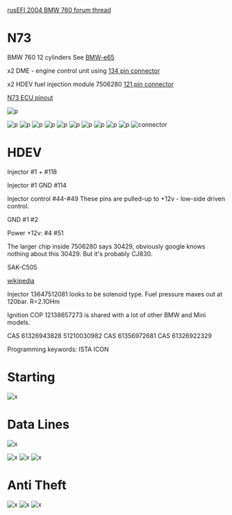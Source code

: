 
[rusEFI 2004 BMW 760 forum thread](https://rusefi.com/forum/viewtopic.php?f=2&t=1845)

# N73

BMW 760 12 cylinders
See [BMW-e65](BMW-e65)

x2 DME - engine control unit using [134 pin connector](OEM-connectors#134)

x2 HDEV fuel injection module 7506280 [121 pin connector](OEM-connectors#121)

[N73 ECU pinout](https://docs.google.com/spreadsheets/d/1W5Unmn0BxpyJrF7ygtsBidWyytZWV2f26zL1YWcE44c/)

![p](OEM-Docs/Bmw/2003_7_Series_e65/2003_N73_engine_part-1.png)

![p](OEM-Docs/Bmw/2003_7_Series_e65/2003_N73_engine_1.png)
![p](OEM-Docs/Bmw/2003_7_Series_e65/2003_N73_engine_2.png)
![p](OEM-Docs/Bmw/2003_7_Series_e65/2003_N73_engine_3.png)
![p](OEM-Docs/Bmw/2003_7_Series_e65/2003_N73_engine_4.png)
![p](OEM-Docs/Bmw/2003_7_Series_e65/2003_N73_engine_5.png)
![p](OEM-Docs/Bmw/2003_7_Series_e65/2003_N73_engine_6.png)
![p](OEM-Docs/Bmw/2003_7_Series_e65/2003_N73_engine_7.png)
![p](OEM-Docs/Bmw/2003_7_Series_e65/2003_N73_engine_8.png)
![p](OEM-Docs/Bmw/2003_7_Series_e65/2003_N73_engine_9.png)
![p](OEM-Docs/Bmw/2003_7_Series_e65/2003_N73_engine_10.png)
![connector](OEM-Docs/TE/Connector_121_pinout.jpg)

# HDEV

Injector #1 + #118

Injector #1 GND #114

Injector control #44-#49
These pins are pulled-up to +12v - low-side driven control.

GND #1 #2

Power +12v: #4 #51

The larger chip inside 7506280 says 30429, obviously google knows nothing about this 30429. But it's probably CJ830.

SAK-C505

[wikipedia](https://en.wikipedia.org/wiki/BMW_7_Series_(E65))

Injector 13647512081 looks to be solenoid type. Fuel pressure maxes out at 120bar.
R=2.1OHm

Ignition COP 12138657273 is shared with a lot of other BMW and Mini models.

CAS 61326943828 51210030982
CAS 61356972681
CAS 61326922329

Programming keywords:
ISTA ICON

# Starting

![x](OEM-Docs/Bmw/2003_7_Series_e65/2004-760-starting.png)

# Data Lines

![x](OEM-Docs/Bmw/2003_7_Series_e65/2004-760-obd.png)

![x](OEM-Docs/Bmw/2003_7_Series_e65/2004-760-data-buses-1.png)
![x](OEM-Docs/Bmw/2003_7_Series_e65/2004-760-data-buses-2.png)
![x](OEM-Docs/Bmw/2003_7_Series_e65/2004-760-data-buses-3.png)

# Anti Theft

![x](OEM-Docs/Bmw/2003_7_Series_e65/2004-760-anti-theft-1.png)
![x](OEM-Docs/Bmw/2003_7_Series_e65/2004-760-anti-theft-1.png)
![x](OEM-Docs/Bmw/2003_7_Series_e65/2004-760-anti-theft-1.png)
